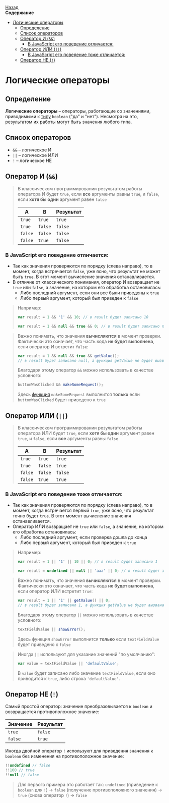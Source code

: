 <!-- START doctoc generated TOC please keep comment here to allow auto update -->
<!-- DON'T EDIT THIS SECTION, INSTEAD RE-RUN doctoc TO UPDATE -->
[Назад](README.md)<br />**Содержание**

- [Логические операторы](#%D0%BB%D0%BE%D0%B3%D0%B8%D1%87%D0%B5%D1%81%D0%BA%D0%B8%D0%B5-%D0%BE%D0%BF%D0%B5%D1%80%D0%B0%D1%82%D0%BE%D1%80%D1%8B)
  - [Определение](#%D0%BE%D0%BF%D1%80%D0%B5%D0%B4%D0%B5%D0%BB%D0%B5%D0%BD%D0%B8%D0%B5)
  - [Список операторов](#%D1%81%D0%BF%D0%B8%D1%81%D0%BE%D0%BA-%D0%BE%D0%BF%D0%B5%D1%80%D0%B0%D1%82%D0%BE%D1%80%D0%BE%D0%B2)
  - [Оператор И (`&&`)](#%D0%BE%D0%BF%D0%B5%D1%80%D0%B0%D1%82%D0%BE%D1%80-%D0%B8-)
    - [В JavaScript его поведение отличается:](#%D0%B2-javascript-%D0%B5%D0%B3%D0%BE-%D0%BF%D0%BE%D0%B2%D0%B5%D0%B4%D0%B5%D0%BD%D0%B8%D0%B5-%D0%BE%D1%82%D0%BB%D0%B8%D1%87%D0%B0%D0%B5%D1%82%D1%81%D1%8F)
  - [Оператор ИЛИ (`||`)](#%D0%BE%D0%BF%D0%B5%D1%80%D0%B0%D1%82%D0%BE%D1%80-%D0%B8%D0%BB%D0%B8-)
    - [В JavaScript его поведение тоже отличается:](#%D0%B2-javascript-%D0%B5%D0%B3%D0%BE-%D0%BF%D0%BE%D0%B2%D0%B5%D0%B4%D0%B5%D0%BD%D0%B8%D0%B5-%D1%82%D0%BE%D0%B6%D0%B5-%D0%BE%D1%82%D0%BB%D0%B8%D1%87%D0%B0%D0%B5%D1%82%D1%81%D1%8F)
  - [Оператор НЕ (`!`)](#%D0%BE%D0%BF%D0%B5%D1%80%D0%B0%D1%82%D0%BE%D1%80-%D0%BD%D0%B5-)

<!-- END doctoc generated TOC please keep comment here to allow auto update -->

# Логические операторы

## Определение

**Логические операторы** – операторы, работающие со значениями, приводимыми к [типу](types.md) `boolean` ("да" и "нет"). Несмотря на это, результатом их работы могут быть значения любого типа. 

## Список операторов

* `&&` – логическое И
* `||` – логическое ИЛИ
* `!` – логическое НЕ

## Оператор И (`&&`)

> В классическом программировании результатом работы оператора И будет `true`, если **все** аргументы равны `true`, и `false`, если **хотя бы один** аргумент равен `false`
>
> | A       | B       | Результат |
> | ------- | ------- | --------- |
> | `true`  | `true`  | `true`    |
> | `true`  | `false` | `false`   |
> | `false` | `false` | `false`   |
> | `false` | `true`  | `false`   |

### В JavaScript его поведение отличается:

* Так как значения проверяются по порядку (слева направо), то в момент, когда встречается `false`, уже ясно, что результат не может быть `true`. В этот момент вычисление значения останавливается.
* В отличие от классического понимания, оператор И возвращает не `true` или `false`, а значение, на котором его обработка остановилась:
  * Либо последний аргумент, если они все были приведены к `true`
  * Либо первый аргумент, который был приведен к `false`

> Например:
>
> ```javascript
> var result = 1 && '1' && 10; // в result будет записано 10
> ```
>
> ```javascript
> var result = 1 && null && true && 0; // в result будет записано null
> ```

> Важно понимать, что значения **вычисляются** в момент проверки. Фактически это означает, что часть кода **не будет выполнена**, если оператор И встретит `false`:
>
> ```javascript
> var result = 1 && null && true && getValue(); 
> // в result будет записано null, а функция getValue не будет вызвана
> ```
>
> Благодаря этому оператор `&&` можно использовать в качестве условного:
>
> ```javascript
> buttonWasClicked && makeSomeRequest();
> ```
>
> Здесь [функция](functions.md) `makeSomeRequest` выполнится **только** если `buttonWasClicked` будет приведено к `true`

## Оператор ИЛИ (`||`)

> В классическом программировании результатом работы оператора ИЛИ будет `true`, если **хотя бы один** аргумент равен `true`, и `false`, если **все** аргументы равны `false`
>
> | A       | B       | Результат |
> | ------- | ------- | --------- |
> | `true`  | `true`  | `true`    |
> | `true`  | `false` | `true`    |
> | `false` | `false` | `false`   |
> | `false` | `true`  | `true`    |

### В JavaScript его поведение тоже отличается:

* Так как значения проверяются по порядку (слева направо), то в момент, когда встречается первый `true`, уже ясно, что результат точно будет `true`. В этот момент вычисление значения останавливается.
* Оператор ИЛИ возвращает не `true` или `false`, а значение, на котором его обработка остановилась:
  * Либо последний аргумент, если проверка дошла до конца
  * Либо первый аргумент, который был приведен к `true`

> Например:
>
> ```javascript
> var result = 1 || '1' || 10 || 0; // в result будет записано 1
> ```
>
> ```javascript
> var result = undefined || null || 'aaa' || 0; // в result будет записано 'aaa'
> ```

> Важно понимать, что значения **вычисляются** в момент проверки. Фактически это означает, что часть кода **не будет выполнена**, если оператор ИЛИ встретит `true`:
>
> ```javascript
> var result = 1 || '1' || getValue() || 0;
> // в result будет записано 1, а функция getValue не будет вызвана
> ```
>
> Благодаря этому оператор `||` можно использовать в качестве условного:
>
> ```javascript
> textFieldValue || showError();
> ```
>
> Здесь функция `showError` выполнится **только** если `textFieldValue` будет приведено к `false`

> Иногда  `||` используют для указание значений "по умолчанию":
>
> ```javascript
> var value = textFieldValue || 'defaultValue';
> ```
>
> В `value` будет записано либо значение `textFieldValue`, если оно приводится к `true`, либо строка `'defaultValue'`.

## Оператор НЕ (`!`)

Самый простой оператор: значение преобразовывается к `boolean` и возвращается противоположное значение:

| Значение | Результат |
| -------- | --------- |
| `true`   | `false`   |
| `false`  | `true`    |

Иногда двойной оператор `!` используют для приведения значения к `boolean` без изменения на противоположное значение:

```javascript
!!undefined // false
!!100 // true
!!null // false
```

> Для первого примера это работает так: `undefined` (приведение к `boolean` для `!`) -> `false` (получение противоположного значения) -> `true` (снова оператор `!`) -> `false` 

